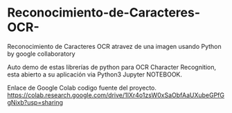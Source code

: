 # Reconocimiento-de-Caracteres-OCR-
Reconocimiento de Caracteres OCR  atravez de una imagen usando Python by google collaboratory

Auto demo de estas librerías de python para OCR Character Recognition, esta abierto a su aplicación via Python3 Jupyter NOTEBOOK.

Enlace de Google  Colab codigo fuente del proyecto.
https://colab.research.google.com/drive/1IXr4o1zsW0xSaObfAaUXubeGPfGgNixb?usp=sharing
